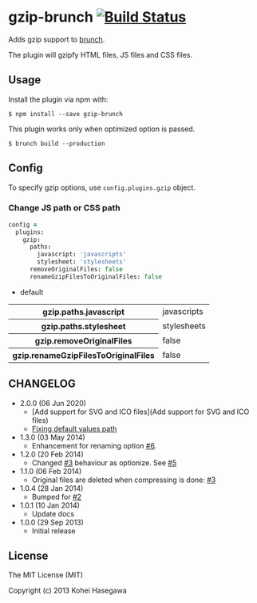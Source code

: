 # gzip-brunch [![Build Status](https://secure.travis-ci.org/banyan/gzip-brunch.png?branch=master)](http://travis-ci.org/banyan/gzip-brunch)

Adds gzip support to [brunch](http://brunch.io).

The plugin will gzipfy HTML files, JS files and CSS files.

## Usage

Install the plugin via npm with:

```
$ npm install --save gzip-brunch
```

This plugin works only when optimized option is passed.

```
$ brunch build --production
```

## Config

To specify gzip options, use `config.plugins.gzip` object.

### Change JS path or CSS path

```coffeescript
config =
  plugins:
    gzip:
      paths:
        javascript: 'javascripts'
        stylesheet: 'stylesheets'
      removeOriginalFiles: false
      renameGzipFilesToOriginalFiles: false
```

* default

<table>
  <tr>
    <th>gzip.paths.javascript</th>
    <td>javascripts</td>
  </tr>
  <tr>
    <th>gzip.paths.stylesheet</th>
    <td>stylesheets</td>
  </tr>
  <tr>
    <th>gzip.removeOriginalFiles</th>
    <td>false</td>
  </tr>
  <tr>
    <th>gzip.renameGzipFilesToOriginalFiles</th>
    <td>false</td>
  </tr>
</table>

## CHANGELOG

* 2.0.0 (06 Jun 2020)
  * [Add support for SVG and ICO files](Add support for SVG and ICO files)
  * [Fixing default values path](https://github.com/banyan/gzip-brunch/pull/7)
* 1.3.0 (03 May 2014)
  * Enhancement for renaming option [#6](https://github.com/banyan/gzip-brunch/pull/6).
* 1.2.0 (20 Feb 2014)
  * Changed [#3](https://github.com/banyan/gzip-brunch/pull/3) behaviour as optionize. See [#5](https://github.com/banyan/gzip-brunch/pull/5)
* 1.1.0 (06 Feb 2014)
  * Original files are deleted when compressing is done: [#3](https://github.com/banyan/gzip-brunch/pull/3)
* 1.0.4 (28 Jan 2014)
  * Bumped for [#2](https://github.com/banyan/gzip-brunch/issues/2)
* 1.0.1 (10 Jan 2014)
  * Update docs
* 1.0.0 (29 Sep 2013)
  * Initial release

## License

The MIT License (MIT)

Copyright (c) 2013 Kohei Hasegawa
